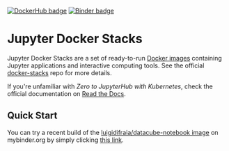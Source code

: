 [![DockerHub badge](https://images.microbadger.com/badges/version/luigidifraia/datacube-notebook:v1.1.2-alpha.svg)](https://microbadger.com/images/luigidifraia/datacube-notebook:v1.1.2-alpha "Recent tag/version of luigidifraia/datacube-notebook")
[![Binder badge](https://mybinder.org/badge_logo.svg)](https://mybinder.org/v2/gh/luigidifraia/docker-stacks/master?filepath=README.ipynb "Launch a luigidifraia/datacube-notebook container on mybinder.org")

# Jupyter Docker Stacks
Jupyter Docker Stacks are a set of ready-to-run [Docker images](https://hub.docker.com/u/jupyter) containing Jupyter applications and interactive computing tools. See the official [docker-stacks](https://github.com/jupyter/docker-stacks/) repo for more details.

If you're unfamiliar with *Zero to JupyterHub with Kubernetes*, check the official documentation on [Read the Docs](https://zero-to-jupyterhub.readthedocs.io/en/latest/).

## Quick Start

You can try a recent build of the [luigidifraia/datacube-notebook image](https://cloud.docker.com/u/luigidifraia/repository/docker/luigidifraia/datacube-notebook) on mybinder.org by simply clicking [this link](https://mybinder.org/v2/gh/luigidifraia/docker-stacks/master?filepath=README.ipynb).

